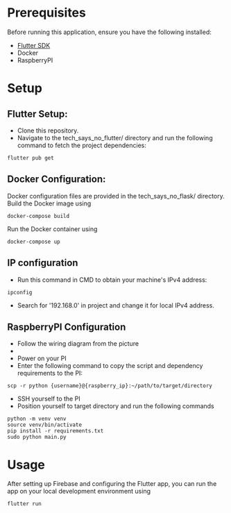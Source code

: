 # Prerequisites
Before running this application, ensure you have the following installed:

- [Flutter SDK](https://docs.flutter.dev/get-started/install)
- Docker
- RaspberryPI

# Setup
## Flutter Setup:
- Clone this repository.
- Navigate to the tech_says_no_flutter/ directory and run the following command to fetch the project dependencies:
```
flutter pub get
```

## Docker Configuration:
Docker configuration files are provided in the tech_says_no_flask/ directory.
Build the Docker image using 
```
docker-compose build
```
Run the Docker container using 
```
docker-compose up
```

## IP configuration
- Run this command in CMD to obtain your machine's IPv4 address:
```
ipconfig
```
- Search for '192.168.0' in project and change it for local IPv4 address.

## RaspberryPI Configuration
- Follow the wiring diagram from the picture
- 
- Power on your PI
- Enter the following command to copy the script and dependency requirements to the PI:
```
scp -r python {username}@{raspberry_ip}:~/path/to/target/directory
```
- SSH yourself to the PI
- Position yourself to target directory and run the following commands
```
python -m venv venv
source venv/bin/activate
pip install -r requirements.txt
sudo python main.py
```

# Usage
After setting up Firebase and configuring the Flutter app, you can run the app on your local development environment using 
```
flutter run
```
